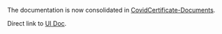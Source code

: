 The documentation is now consolidated in [CovidCertificate-Documents](https://github.com/admin-ch/CovidCertificate-Documents).

Direct link to [UI Doc](https://github.com/admin-ch/CovidCertificate-Documents/ui-doc).

